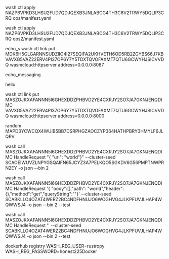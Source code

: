 wash ctl apply NAZP6VPKD3LHSU2FUD7QDJQEXB3JNLABCG4TH3C6V2TRWY5DQLIP3CRQ ops/manifest.yaml

wash ctl apply NAZP6VPKD3LHSU2FUD7QDJQEXB3JNLABCG4TH3C6V2TRWY5DQLIP3CRQ ops2/manifest.yaml

echo_s
wash ctl link put MDK6H5GLGARNNSUDZIIO4I27SEQIFA2UKHVETH6OD5RB2ZGYBS66J7KB VAVXG5VAZ22ERV4PI37OP6Y7Y5TDXTQVOFAXMT7QTU6GCWYHJSICVVDQ wasmcloud:httpserver address=0.0.0.0:8087

echo_messaging


hello

wash ctl link put MASZOJKXAFANNN5I6GHEXDDZPHBVD2YE4CXRJY2SO7JA7GKNJENQDIMC VAVXG5VAZ22ERV4PI37OP6Y7Y5TDXTQVOFAXMT7QTU6GCWYHJSICVVDQ wasmcloud:httpserver address=0.0.0.0:8000


random MAPD3YCWCQX4WUIB5BB7DSRPHGZAOCZYP364HATHPBRY3HMYLF6JLQRV


wash call MASZOJKXAFANNN5I6GHEXDDZPHBVD2YE4CXRJY2SO7JA7GKNJENQDIMC HandleRequest "{ \"url\": \"world\"}" --cluster-seed SCAOEIWUVZLNPYGSQAIFN65JCYZ3A7PELKQO5SGKDV6G56PMPTNWPRN2EY -o json --bin 2

wash call MASZOJKXAFANNN5I6GHEXDDZPHBVD2YE4CXRJY2SO7JA7GKNJENQDIMC HandleRequest '{ "body":[],"path": "world","header":{},"method":"get","queryString":""}' --cluster-seed SCABKLLO4OZAT4WERZ2BC4NDFHNUJO6WOGHVG4JLKPFUVJLHAP4WQWWSJ4 -o json --bin 2 --test


wash call MASZOJKXAFANNN5I6GHEXDDZPHBVD2YE4CXRJY2SO7JA7GKNJENQDIMC HandleRequest '' --cluster-seed SCABKLLO4OZAT4WERZ2BC4NDFHNUJO6WOGHVG4JLKPFUVJLHAP4WQWWSJ4 -o json --bin 2 --test

dockerhub registry
WASH_REG_USER=rustropy
WASH_REG_PASSWORD=honest225Docker 